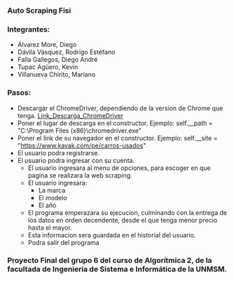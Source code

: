 ### Auto Scraping Fisi

### Integrantes:
- Álvarez More, Diego
- Dávila Vásquez, Rodrigo Estéfano
- Falla Gallegos, Diego André
- Tupac Agüero, Kevin
- Villanueva Chirito, Mariano

### Pasos:
- Descargar el ChromeDriver, dependiendo de la version de Chrome que tenga. [Link_Descarga_ChromeDriver](https://chromedriver.chromium.org/downloads)
- Poner el lugar de descarga en el constructor. Ejemplo: self.__path = "C:\Program Files (x86)\chromedriver.exe"
- Poner el link de su navegador en el constructor. Ejemplo: self.__site = "https://www.kavak.com/pe/carros-usados"
- El usuario podra registrarse.
- El usuario podra ingresar con su cuenta.
     - El usuario ingresara al menu de opciones, para escoger en que pagina se realizara la web scraping.
     - El usuario ingresara:
        - La marca
        - El modelo
        - El año
     - El programa emperazara su ejecucion, culminando con la entrega de los datos en orden decendente, desde el que tenga menor precio hasta el mayor.
     - Esta informacion sera guardada en el historial del usuario.
     - Podra salir del programa


### Proyecto Final del grupo 6 del curso de Algorítmica 2, de la facultada de Ingeniería de Sistema e Informática de la UNMSM.
